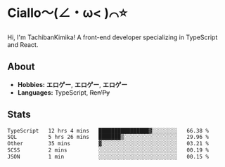 # Ciallo～(∠・ω< )⌒⭐️

Hi, I'm TachibanKimika! A front-end developer specializing in TypeScript and React.

## About
- **Hobbies:** **エロゲー**, **エロゲー**, **エロゲー**
- **Languages:** TypeScript, ~~Ren’Py~~

## Stats
<!--START_SECTION:waka-->

```txt
TypeScript   12 hrs 4 mins   ████████████████▓░░░░░░░░   66.38 %
SQL          5 hrs 26 mins   ███████▒░░░░░░░░░░░░░░░░░   29.96 %
Other        35 mins         ▓░░░░░░░░░░░░░░░░░░░░░░░░   03.21 %
SCSS         2 mins          ░░░░░░░░░░░░░░░░░░░░░░░░░   00.19 %
JSON         1 min           ░░░░░░░░░░░░░░░░░░░░░░░░░   00.15 %
```

<!--END_SECTION:waka-->

<!-- ![Metrics](https://metrics.lecoq.io/TachibanaKimika?template=classic&base.activity=0&base.community=0&base.repositories=0&languages=1&isocalendar=1&isocalendar.duration=half-year&languages.limit=8&languages.sections=most-used&languages.colors=github&languages.threshold=0%25&languages.indepth=false&languages.recent.load=300&languages.recent.days=14&config.timezone=Asia%2FShanghai)
 -->
